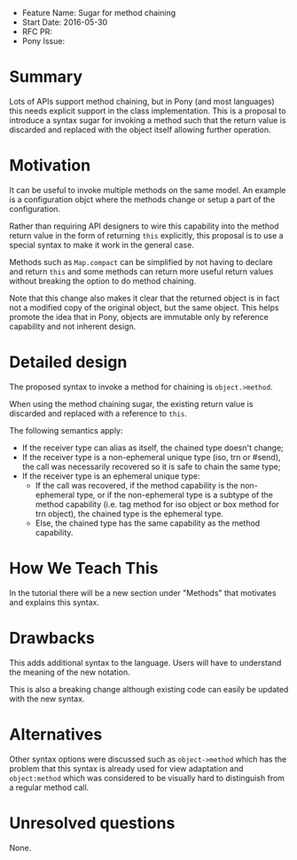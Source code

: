 - Feature Name: Sugar for method chaining
- Start Date: 2016-05-30
- RFC PR:
- Pony Issue:

# Summary

Lots of APIs support method chaining, but in Pony (and most languages) this needs explicit support in the class implementation. This is a proposal to introduce a syntax sugar for invoking a method such that the return value is discarded and replaced with the object itself allowing further operation.


# Motivation

It can be useful to invoke multiple methods on the same model. An example is a configuration objct where the methods change or setup a part of the configuration.

Rather than requiring API designers to wire this capability into the method return value in the form of returning ``this`` explicitly, this proposal is to use a special syntax to make it work in the general case.

Methods such as ``Map.compact`` can be simplified by not having to declare and return ``this`` and some methods can return more useful return values without breaking the option to do method chaining.

Note that this change also makes it clear that the returned object is in fact not a modified copy of the original object, but the same object. This helps promote the idea that in Pony, objects are immutable only by reference capability and not inherent design.


# Detailed design

The proposed syntax to invoke a method for chaining is ``object.>method``.

When using the method chaining sugar, the existing return value is discarded and replaced with a reference to `this`.

The following semantics apply:

* If the receiver type can alias as itself, the chained type doesn't change;
* If the receiver type is a non-ephemeral unique type (iso, trn or #send), the call was necessarily recovered so it is safe to chain the same type;
* If the receiver type is an ephemeral unique type:
  * If the call was recovered, if the method capability is the non-ephemeral type, or if the non-ephemeral type is a subtype of the method capability (i.e. tag method for iso object or box method for trn object), the chained type is the ephemeral type.
  * Else, the chained type has the same capability as the method capability.

# How We Teach This

In the tutorial there will be a new section under "Methods" that motivates and explains this syntax.


# Drawbacks

This adds additional syntax to the language. Users will have to understand the meaning of the new notation.

This is also a breaking change although existing code can easily be updated with the new syntax.


# Alternatives

Other syntax options were discussed such as ``object->method`` which has the problem that this syntax is already used for view adaptation and ``object:method`` which was considered to be visually hard to distinguish from a regular method call.


# Unresolved questions

None.
